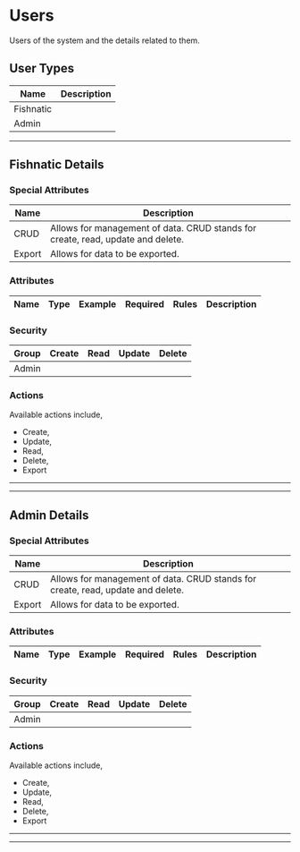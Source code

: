 <!--
@bot-written

WARNING AND NOTICE
Any access, download, storage, and/or use of this source code is subject to the terms and conditions of the
Full Software Licence as accepted by you before being granted access to this source code and other materials,
the terms of which can be accessed on the Codebots website at https://codebots.com/full-software-licence. Any
commercial use in contravention of the terms of the Full Software Licence may be pursued by Codebots through
licence termination and further legal action, and be required to indemnify Codebots for any loss or damage,
including interest and costs. You are deemed to have accepted the terms of the Full Software Licence on any
access, download, storage, and/or use of this source code.

BOT WARNING
This file is bot-written.
Any changes out side of "protected regions" will be lost next time the bot makes any changes.
-->

# Users

Users of the system and the details related to them.

## User Types

| Name | Description |
| ---- | ----
| Fishnatic |  |
| Admin |  |

---


## Fishnatic Details



### Special Attributes

| Name | Description |
| ---- | ---- |
| CRUD | Allows for management of data. CRUD stands for create, read, update and delete. |
| Export | Allows for data to be exported. |

### Attributes
| Name | Type | Example | Required | Rules | Description |
| ---- | :----: | :--------: | :-----: | ----- | ----- |



### Security
| Group  | Create | Read | Update | Delete |
| ---- | :----: | :----:  | :----:  | :----:  |
| Admin | <i class="fa fa-check"> | <i class="fa fa-check"> | <i class="fa fa-check"> | <i class="fa fa-check"> |

### Actions

Available actions include,

- Create,
- Update,
- Read,
- Delete,
- Export

---


---
## Admin Details



### Special Attributes

| Name | Description |
| ---- | ---- |
| CRUD | Allows for management of data. CRUD stands for create, read, update and delete. |
| Export | Allows for data to be exported. |

### Attributes
| Name | Type | Example | Required | Rules | Description |
| ---- | :----: | :--------: | :-----: | ----- | ----- |



### Security
| Group  | Create | Read | Update | Delete |
| ---- | :----: | :----:  | :----:  | :----:  |
| Admin | <i class="fa fa-check"> | <i class="fa fa-check"> | <i class="fa fa-check"> | <i class="fa fa-check"> |

### Actions

Available actions include,

- Create,
- Update,
- Read,
- Delete,
- Export

---


---


